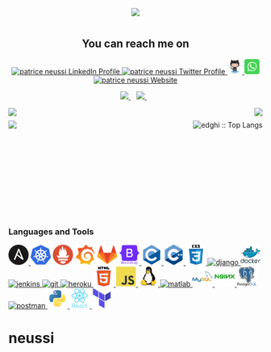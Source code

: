 
<p align="center">
  <a href="https://github.com/patriceNEUSSIofficiel"><img src="https://readme-typing-svg.herokuapp.com/?lines=system%20and%20network%20administrator;DevOps%20Technician;Python%20Developer;Django%20Developer;JavaScript%20Developer;Flutter%20Developer;NET%20Developer;Freelancer%20;%20Python%20Lover%20;Flutter%20Lover&font=Pacifico&center=true&width=650&height=120&color=4898ff&vCenter=true&size=45%22"></a>
</p>
<p align='center'>
 <h1 align="center">
  <h2 align="center">You can reach me on </h2>

<p align="center">

  <a href="https://www.linkedin.com/in/patrice-neussi-52534722b">
    <img  src="https://www.vectorlogo.zone/logos/linkedin/linkedin-icon.svg" alt="patrice neussi LinkedIn Profile" height="30" width="30">
  </a>
  
  <a href="https://twitter.com/PNeussi">
    <img src="https://cdn.worldvectorlogo.com/logos/twitter-6.svg" alt="patrice neussi Twitter Profile" height="30" width="30">
  </a>
  
  <a href="https://patriceNEUSSIofficiel.github.io/">
    <img src="images/github-icon.svg" alt="patrice neussi Website" height="30" width="30">
  </a>

  <a href="https://wa.me/+237650970526">
    <img src="images/whatsapp-tile.svg" alt="patrice neussi Website" height="30" width="30">
  </a>

  <a href="https://patrice.itengineeringpro.fr/">
    <img src="https://cdn-icons-png.flaticon.com/512/3178/3178285.png" alt="patrice neussi Website" height="30" width="30">
  </a>
</p>
</h1>

<p align='center'>
  <a href="https://t.me/12536356patrice">
    <img src="https://img.shields.io/badge/telegram-%230077B5.svg?&style=for-the-badge&logo=telegram&logoColor=white" />
  </a>&nbsp;&nbsp;

  <a href="mailto:eugene.neussi@facsciences-uy1.cm">
    <img src="https://img.shields.io/badge/email me-%231DA1F3.svg?&style=for-the-badge&logo=gmail&logoColor=white" />
  </a>&nbsp;&nbsp;
</p>

<img align="left" src="https://visitor-badge.laobi.icu/badge?page_id=patriceNEUSSIofficiel" />
<img align="right" src="https://img.shields.io/github/followers/patriceNEUSSIofficiel?label=Follow&style=social" />
<h1 align="center"></h1>
<img align="left" height="150px" src="https://github-readme-stats.vercel.app/api?username=patriceNEUSSIofficiel&show_icons=true&theme=chartreuse-dark&count_private=true" />
<img align="right" height="180px" src="https://github-readme-stats.vercel.app/api/top-langs/?username=patriceNEUSSIofficiel&count_private=true&langs_count=10&theme=chartreuse-dark&layout=compact&hide=html,css" alt="edghi :: Top Langs" />
<img height="150px" />
<br>
<br>


<br>
<h3 align="left">Languages and Tools</h3>
<p align="left"> </a><a href="https://getbootstrap.com" target="_blank" rel="noreferrer"> <img src="images/ansible-icon.svg" alt="bootstrap" width="40" height="40"/> </a> <img src="images/kubernetes-icon.svg" alt="bootstrap" width="40" height="40"/> <img src="images/prometheusio-icon.svg" alt="bootstrap" width="40" height="40"/> <img src="images/grafana-icon.svg" alt="bootstrap" width="40" height="40"/> </a> </a> <img src="images/gitlab-icon.svg" alt="bootstrap" width="40" height="40"/> </a> <a href="https://getbootstrap.com" target="_blank" rel="noreferrer"> <img src="https://raw.githubusercontent.com/devicons/devicon/master/icons/bootstrap/bootstrap-plain-wordmark.svg" alt="bootstrap" width="40" height="40"/> </a> <a href="https://www.cprogramming.com/" target="_blank" rel="noreferrer"> <img src="https://raw.githubusercontent.com/devicons/devicon/master/icons/c/c-original.svg" alt="c" width="40" height="40"/> </a> <a href="https://www.w3schools.com/cpp/" target="_blank" rel="noreferrer"> <img src="https://raw.githubusercontent.com/devicons/devicon/master/icons/cplusplus/cplusplus-original.svg" alt="cplusplus" width="40" height="40"/> </a> <a href="https://www.w3schools.com/css/" target="_blank" rel="noreferrer"> <img src="https://raw.githubusercontent.com/devicons/devicon/master/icons/css3/css3-original-wordmark.svg" alt="css3" width="40" height="40"/> </a> <a href="https://www.djangoproject.com/" target="_blank" rel="noreferrer"> <img src="https://cdn.worldvectorlogo.com/logos/django.svg" alt="django" width="40" height="40"/> </a> <a href="https://www.docker.com/" target="_blank" rel="noreferrer"> <img src="https://raw.githubusercontent.com/devicons/devicon/master/icons/docker/docker-original-wordmark.svg" alt="docker" width="40" height="40"/> </a>  </a> <a href="https://www.jenkins.io/" target="_blank" rel="noreferrer"> <img src="https://www.svgrepo.com/show/353929/jenkins.svg" alt="jenkins" width="40" height="40"/> </a><a href="https://git-scm.com/" target="_blank" rel="noreferrer"> <img src="https://www.vectorlogo.zone/logos/git-scm/git-scm-icon.svg" alt="git" width="40" height="40"/> </a> <a href="https://heroku.com" target="_blank" rel="noreferrer"> <img src="https://www.vectorlogo.zone/logos/heroku/heroku-icon.svg" alt="heroku" width="40" height="40"/> </a> <a href="https://www.w3.org/html/" target="_blank" rel="noreferrer"> <img src="https://raw.githubusercontent.com/devicons/devicon/master/icons/html5/html5-original-wordmark.svg" alt="html5" width="40" height="40"/> </a> <a href="https://developer.mozilla.org/en-US/docs/Web/JavaScript" target="_blank" rel="noreferrer"> <img src="https://raw.githubusercontent.com/devicons/devicon/master/icons/javascript/javascript-original.svg" alt="javascript" width="40" height="40"/> </a> <a href="https://www.linux.org/" target="_blank" rel="noreferrer"> <img src="https://raw.githubusercontent.com/devicons/devicon/master/icons/linux/linux-original.svg" alt="linux" width="40" height="40"/> </a> <a href="https://www.mathworks.com/" target="_blank" rel="noreferrer"> <img src="https://upload.wikimedia.org/wikipedia/commons/2/21/Matlab_Logo.png" alt="matlab" width="40" height="40"/> </a> <a href="https://www.mysql.com/" target="_blank" rel="noreferrer"> <img src="https://raw.githubusercontent.com/devicons/devicon/master/icons/mysql/mysql-original-wordmark.svg" alt="mysql" width="40" height="40"/> </a> <a href="https://www.nginx.com" target="_blank" rel="noreferrer"> <img src="https://raw.githubusercontent.com/devicons/devicon/master/icons/nginx/nginx-original.svg" alt="nginx" width="40" height="40"/> </a> </a>  </a> <a href="https://www.postgresql.org" target="_blank" rel="noreferrer"> <img src="https://raw.githubusercontent.com/devicons/devicon/master/icons/postgresql/postgresql-original-wordmark.svg" alt="postgresql" width="40" height="40"/> </a> <a href="https://postman.com" target="_blank" rel="noreferrer"> <img src="https://www.vectorlogo.zone/logos/getpostman/getpostman-icon.svg" alt="postman" width="40" height="40"/> </a> <a href="https://www.python.org" target="_blank" rel="noreferrer"> <img src="https://raw.githubusercontent.com/devicons/devicon/master/icons/python/python-original.svg" alt="python" width="40" height="40"/> </a>  </a> </a> <a href="https://reactjs.org/" target="_blank" rel="noreferrer"> <img src="https://raw.githubusercontent.com/devicons/devicon/master/icons/react/react-original-wordmark.svg" alt="react" width="40" height="40"/> </a> </a> <a href="https://www.sqlite.org/" target="_blank" rel="noreferrer"> <img src="images/terraformio-icon.svg" alt="sqlite" width="40" height="40"/> </a>

# neussi
